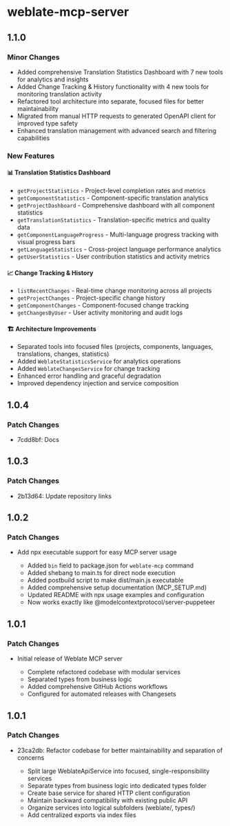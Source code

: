 # weblate-mcp-server

## 1.1.0

### Minor Changes

- Added comprehensive Translation Statistics Dashboard with 7 new tools for analytics and insights
- Added Change Tracking & History functionality with 4 new tools for monitoring translation activity
- Refactored tool architecture into separate, focused files for better maintainability
- Migrated from manual HTTP requests to generated OpenAPI client for improved type safety
- Enhanced translation management with advanced search and filtering capabilities

### New Features

#### 📊 Translation Statistics Dashboard
- `getProjectStatistics` - Project-level completion rates and metrics
- `getComponentStatistics` - Component-specific translation analytics  
- `getProjectDashboard` - Comprehensive dashboard with all component statistics
- `getTranslationStatistics` - Translation-specific metrics and quality data
- `getComponentLanguageProgress` - Multi-language progress tracking with visual progress bars
- `getLanguageStatistics` - Cross-project language performance analytics
- `getUserStatistics` - User contribution statistics and activity metrics

#### 📈 Change Tracking & History
- `listRecentChanges` - Real-time change monitoring across all projects
- `getProjectChanges` - Project-specific change history
- `getComponentChanges` - Component-focused change tracking
- `getChangesByUser` - User activity monitoring and audit logs

#### 🏗️ Architecture Improvements
- Separated tools into focused files (projects, components, languages, translations, changes, statistics)
- Added `WeblateStatisticsService` for analytics operations
- Added `WeblateChangesService` for change tracking
- Enhanced error handling and graceful degradation
- Improved dependency injection and service composition

## 1.0.4

### Patch Changes

- 7cdd8bf: Docs

## 1.0.3

### Patch Changes

- 2b13d64: Update repository links

## 1.0.2

### Patch Changes

- Add npx executable support for easy MCP server usage

  - Added `bin` field to package.json for `weblate-mcp` command
  - Added shebang to main.ts for direct node execution
  - Added postbuild script to make dist/main.js executable
  - Added comprehensive setup documentation (MCP_SETUP.md)
  - Updated README with npx usage examples and configuration
  - Now works exactly like @modelcontextprotocol/server-puppeteer

## 1.0.1

### Patch Changes

- Initial release of Weblate MCP server

  - Complete refactored codebase with modular services
  - Separated types from business logic
  - Added comprehensive GitHub Actions workflows
  - Configured for automated releases with Changesets

## 1.0.1

### Patch Changes

- 23ca2db: Refactor codebase for better maintainability and separation of concerns

  - Split large WeblateApiService into focused, single-responsibility services
  - Separate types from business logic into dedicated types folder
  - Create base service for shared HTTP client configuration
  - Maintain backward compatibility with existing public API
  - Organize services into logical subfolders (weblate/, types/)
  - Add centralized exports via index files
